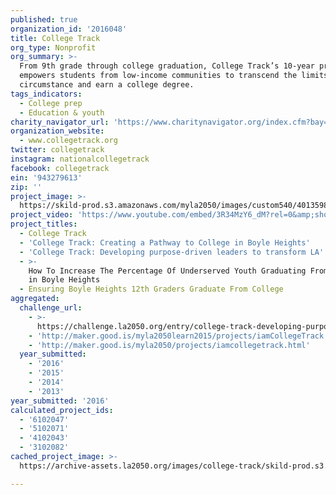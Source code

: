 ```yaml
---
published: true
organization_id: '2016048'
title: College Track
org_type: Nonprofit
org_summary: >-
  From 9th grade through college graduation, College Track’s 10-year program
  empowers students from low-income communities to transcend the limits of their
  circumstance and earn a college degree.
tags_indicators:
  - College prep
  - Education & youth
charity_navigator_url: 'https://www.charitynavigator.org/index.cfm?bay=search.profile&ein=943279613'
organization_website:
  - www.collegetrack.org
twitter: collegetrack
instagram: nationalcollegetrack
facebook: collegetrack
ein: '943279613'
zip: ''
project_image: >-
  https://skild-prod.s3.amazonaws.com/myla2050/images/custom540/4013598065741-team90.jpg
project_video: 'https://www.youtube.com/embed/3R34MzY6_dM?rel=0&amp;showinfo=0'
project_titles:
  - College Track
  - 'College Track: Creating a Pathway to College in Boyle Heights'
  - 'College Track: Developing purpose-driven leaders to transform LA'
  - >-
    How To Increase The Percentage Of Underserved Youth Graduating From College
    in Boyle Heights
  - Ensuring Boyle Heights 12th Graders Graduate From College
aggregated:
  challenge_url:
    - >-
      https://challenge.la2050.org/entry/college-track-developing-purpose-driven-leaders-to-transform-la
    - 'http://maker.good.is/myla2050learn2015/projects/iamCollegeTrack.html'
    - 'http://maker.good.is/myla2050/projects/iamcollegetrack.html'
  year_submitted:
    - '2016'
    - '2015'
    - '2014'
    - '2013'
year_submitted: '2016'
calculated_project_ids:
  - '6102047'
  - '5102071'
  - '4102043'
  - '3102082'
cached_project_image: >-
  https://archive-assets.la2050.org/images/college-track/skild-prod.s3.amazonaws.com/myla2050/images/custom540/4013598065741-team90.jpg

---
```

